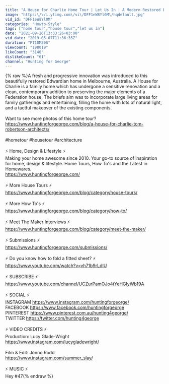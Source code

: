 ```yaml
---
title: "A House for Charlie Home Tour | Let Us In | A Modern Restored Edwardian! S01E04"
image: "https:\/\/i.ytimg.com\/vi\/DFF1eW8Yl0M\/hqdefault.jpg"
vid_id: "DFF1eW8Yl0M"
categories: "Howto-Style"
tags: ["home tour","house tour","let us in"]
date: "2021-09-26T13:33:26+03:00"
vid_date: "2019-05-07T11:36:35Z"
duration: "PT10M20S"
viewcount: "198019"
likeCount: "3140"
dislikeCount: "61"
channel: "Hunting for George"
---
```

{% raw %}A fresh and progressive innovation was introduced to this beautifully restored Edwardian home in Melbourne, Australia. A House for Charlie is a family home which has undergone a sensitive renovation and a clean, contemporary addition to preserving the major elements of a Federation house. The briefs aim was to incorporate large living areas for family gatherings and entertaining, filling the home with lots of natural light, and a tactful makeover of the existing components.<br /><br />Want to see more photos of this home tour? <a rel="nofollow" target="blank" href="https://www.huntingforgeorge.com/blog/a-house-for-charlie-tom-robertson-architects/">https://www.huntingforgeorge.com/blog/a-house-for-charlie-tom-robertson-architects/</a><br /><br />#hometour #housetour #architecture<br /><br />⚡ Home, Design &amp; Lifestyle ⚡ <br />Making your home awesome since 2010. Your go-to source of inspiration for home, design &amp; lifestyle. Home Tours, How To's and the Latest in Homewares.<br /><a rel="nofollow" target="blank" href="https://www.huntingforgeorge.com/">https://www.huntingforgeorge.com/</a><br /><br />⚡ More House Tours ⚡ <br /><a rel="nofollow" target="blank" href="https://www.huntingforgeorge.com/blog/category/house-tours/">https://www.huntingforgeorge.com/blog/category/house-tours/</a><br /><br />⚡ More How To's ⚡ <br /><a rel="nofollow" target="blank" href="https://www.huntingforgeorge.com/blog/category/how-to/">https://www.huntingforgeorge.com/blog/category/how-to/</a><br /><br />⚡ Meet The Maker Interviews ⚡ <br /><a rel="nofollow" target="blank" href="https://www.huntingforgeorge.com/blog/category/meet-the-maker/">https://www.huntingforgeorge.com/blog/category/meet-the-maker/</a><br /><br />⚡ Submissions ⚡ <br /><a rel="nofollow" target="blank" href="https://www.huntingforgeorge.com/submissions/">https://www.huntingforgeorge.com/submissions/</a><br /><br />⚡ Do you know how to fold a fitted sheet? ⚡ <br /><a rel="nofollow" target="blank" href="https://www.youtube.com/watch?v=vh71b9rLdIU">https://www.youtube.com/watch?v=vh71b9rLdIU</a><br /><br />⚡ SUBSCRIBE ⚡<br /><a rel="nofollow" target="blank" href="https://www.youtube.com/channel/UCZurPamOJo4tYeHGIyWb19A">https://www.youtube.com/channel/UCZurPamOJo4tYeHGIyWb19A</a><br /><br />⚡ SOCIAL ⚡<br />INSTAGRAM <a rel="nofollow" target="blank" href="https://www.instagram.com/huntingforgeorge/">https://www.instagram.com/huntingforgeorge/</a><br />FACEBOOK <a rel="nofollow" target="blank" href="https://www.facebook.com/huntingforgeorge">https://www.facebook.com/huntingforgeorge</a><br />PINTEREST <a rel="nofollow" target="blank" href="https://www.pinterest.com.au/hunting4george/">https://www.pinterest.com.au/hunting4george/</a><br />TWITTER <a rel="nofollow" target="blank" href="https://twitter.com/hunting4george">https://twitter.com/hunting4george</a><br /><br />⚡ VIDEO CREDITS ⚡<br />Production: Lucy Glade-Wright<br /><a rel="nofollow" target="blank" href="https://www.instagram.com/lucygladewright/">https://www.instagram.com/lucygladewright/</a><br /><br />Film &amp; Edit: Jonno Rodd <br /><a rel="nofollow" target="blank" href="https://www.instagram.com/summer_slay/">https://www.instagram.com/summer_slay/</a><br /><br />⚡ MUSIC ⚡<br />Hey #47{% endraw %}
